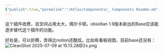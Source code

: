```yaml
---
{"publish":true,"permalink":"/Atlas/Components/_ Components Readme.md","created":"2025-07-08T21:50:43.809+08:00","modified":"2025-07-09T23:38:33.938+08:00","published":"2025-07-09T23:38:33.938+08:00","cssclasses":""}
---
```



这个插件收费，且空间占用太大，偶尔卡顿。obsidian 1.9版本新出的Base应该能逐步替代这个插件的功能。

好处是，可以折腾，弄得比notion还酷炫。比如有看板视图，目前base还没有：
![CleanShot 2025-07-09 at 15.13.28@2x.png](https://pub-pic.oldwinter.top/2025/07/d7e6f2e1cb071b81f61f7bdd75243357.png)

